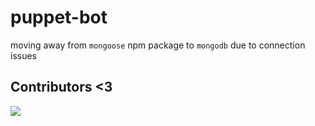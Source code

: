 # puppet-bot

moving away from ``mongoose`` npm package to ``mongodb`` due to connection issues

## Contributors <3
<a href="https://github.com/Nika03/puppet-bot/graphs/contributors">
  <img src="https://contrib.rocks/image?repo=Nika03/puppet-bot" />
</a>

<!-- https://contrib.rocks/preview?repo=Nika03%2Fpuppet-bot -->
